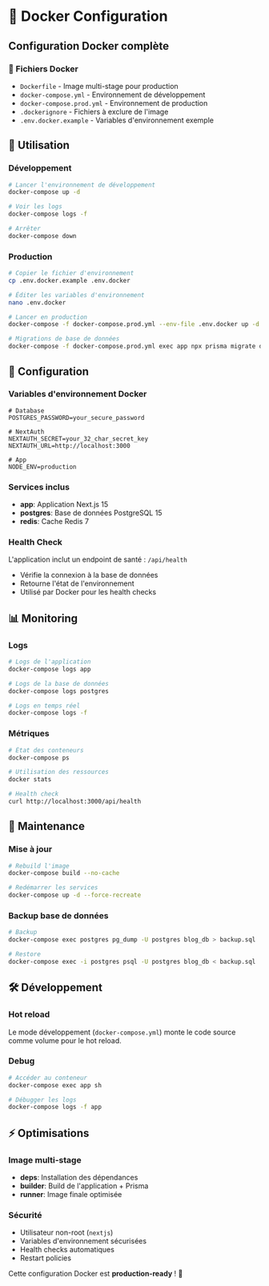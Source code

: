 # 🐳 Docker Configuration

## Configuration Docker complète

### 📁 Fichiers Docker

- `Dockerfile` - Image multi-stage pour production
- `docker-compose.yml` - Environnement de développement
- `docker-compose.prod.yml` - Environnement de production
- `.dockerignore` - Fichiers à exclure de l'image
- `.env.docker.example` - Variables d'environnement exemple

## 🚀 Utilisation

### Développement

```bash
# Lancer l'environnement de développement
docker-compose up -d

# Voir les logs
docker-compose logs -f

# Arrêter
docker-compose down
```

### Production

```bash
# Copier le fichier d'environnement
cp .env.docker.example .env.docker

# Éditer les variables d'environnement
nano .env.docker

# Lancer en production
docker-compose -f docker-compose.prod.yml --env-file .env.docker up -d

# Migrations de base de données
docker-compose -f docker-compose.prod.yml exec app npx prisma migrate deploy
```

## 🔧 Configuration

### Variables d'environnement Docker

```env
# Database
POSTGRES_PASSWORD=your_secure_password

# NextAuth
NEXTAUTH_SECRET=your_32_char_secret_key
NEXTAUTH_URL=http://localhost:3000

# App
NODE_ENV=production
```

### Services inclus

- **app**: Application Next.js 15
- **postgres**: Base de données PostgreSQL 15
- **redis**: Cache Redis 7

### Health Check

L'application inclut un endpoint de santé : `/api/health`

- Vérifie la connexion à la base de données
- Retourne l'état de l'environnement
- Utilisé par Docker pour les health checks

## 📊 Monitoring

### Logs

```bash
# Logs de l'application
docker-compose logs app

# Logs de la base de données
docker-compose logs postgres

# Logs en temps réel
docker-compose logs -f
```

### Métriques

```bash
# État des conteneurs
docker-compose ps

# Utilisation des ressources
docker stats

# Health check
curl http://localhost:3000/api/health
```

## 🔄 Maintenance

### Mise à jour

```bash
# Rebuild l'image
docker-compose build --no-cache

# Redémarrer les services
docker-compose up -d --force-recreate
```

### Backup base de données

```bash
# Backup
docker-compose exec postgres pg_dump -U postgres blog_db > backup.sql

# Restore
docker-compose exec -i postgres psql -U postgres blog_db < backup.sql
```

## 🛠️ Développement

### Hot reload

Le mode développement (`docker-compose.yml`) monte le code source comme volume pour le hot reload.

### Debug

```bash
# Accéder au conteneur
docker-compose exec app sh

# Débugger les logs
docker-compose logs -f app
```

## ⚡ Optimisations

### Image multi-stage

- **deps**: Installation des dépendances
- **builder**: Build de l'application + Prisma
- **runner**: Image finale optimisée

### Sécurité

- Utilisateur non-root (`nextjs`)
- Variables d'environnement sécurisées
- Health checks automatiques
- Restart policies

Cette configuration Docker est **production-ready** ! 🚀

